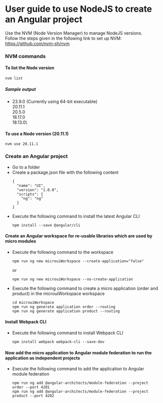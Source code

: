 # User guide to use NodeJS to create an Angular project

Use the NVM (Node Version Manager) to manage NodeJS versions.\
Follow the steps given in the following link to set up NVM:\
https://github.com/nvm-sh/nvm

### NVM commands
#### To list the Node version
```
nvm list
```
##### Sample output
* 23.9.0 (Currently using 64-bit executable)\
20.11.1\
20.5.0\
18.17.0\
18.13.0\
  
#### To use a Node version (20.11.1)
```
nvm use 20.11.1
```

### Create an Angular project
- Go to a folder
- Create a package.json file with the following content
  ```
  {
    "name": "UI",
    "version": "1.0.0",
    "scripts": {
      "ng": "ng"
    }
  }
  ```
- Execute the following command to install the latest Angular CLI
  ```
  npm install --save @angular/cli
  ```
 #### Create an Angular workspace for re-usable libraries which are used by micro modules
 - Execute the following command to the workspace
    ```
    npm run ng new microuiWorkspace --create-application="false"
    ```
    or
    ```
    npm run ng new microuiWorkspace --no-create-application
    ```
 - Execute the following command to create a micro application (order and product) in the microuiWorkspace workspace
    ```
    cd microuiWorkspace
    npm run ng generate application order --routing
    npm run ng generate application product --routing
    ```

  #### Install Webpack CLI
  - Execute the following command to install Webpack CLI
    ```
    npm install webpack webpack-cli --save-dev
    ```
  #### Now add the micro application to Angular module federation to run the application as independent projects
  - Execute the following command to add the application to Angular module federation
    ```
    npm run ng add @angular-architects/module-federation --project order --port 4201
    npm run ng add @angular-architects/module-federation --project product --port 4202
    ```




